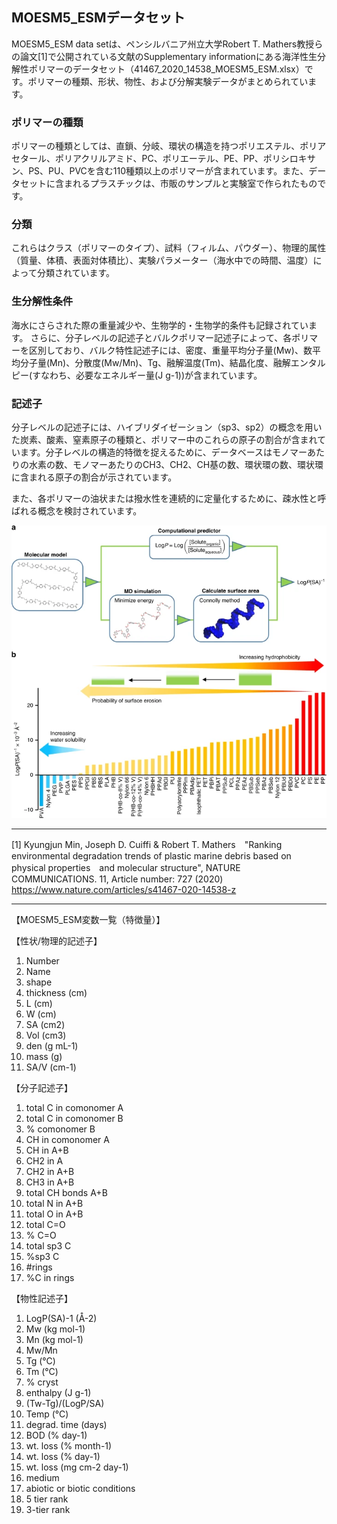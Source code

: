 ## MOESM5_ESMデータセット
MOESM5_ESM data setは、ペンシルバニア州立大学Robert T. Mathers教授らの論文[1]で公開されている文献のSupplementary informationにある海洋性生分解性ポリマーのデータセット（41467_2020_14538_MOESM5_ESM.xlsx）です。ポリマーの種類、形状、物性、および分解実験データがまとめられています。

### ポリマーの種類
ポリマーの種類としては、直鎖、分岐、環状の構造を持つポリエステル、ポリアセタール、ポリアクリルアミド、PC、ポリエーテル、PE、PP、ポリシロキサン、PS、PU、PVCを含む110種類以上のポリマーが含まれています。また、データセットに含まれるプラスチックは、市販のサンプルと実験室で作られたものです。

### 分類
これらはクラス（ポリマーのタイプ）、試料（フィルム、パウダー）、物理的属性（質量、体積、表面対体積比）、実験パラメーター（海水中での時間、温度）によって分類されています。

### 生分解性条件
海水にさらされた際の重量減少や、生物学的・生物学的条件も記録されています。
さらに、分子レベルの記述子とバルクポリマー記述子によって、各ポリマーを区別しており、バルク特性記述子には、密度、重量平均分子量(Mw)、数平均分子量(Mn)、分散度(Mw/Mn)、Tg、融解温度(Tm)、結晶化度、融解エンタルピー(すなわち、必要なエネルギー量(J g-1))が含まれています。

### 記述子
分子レベルの記述子には、ハイブリダイゼーション（sp3、sp2）の概念を用いた炭素、酸素、窒素原子の種類と、ポリマー中のこれらの原子の割合が含まれています。分子レベルの構造的特徴を捉えるために、データベースはモノマーあたりの水素の数、モノマーあたりのCH3、CH2、CH基の数、環状環の数、環状環に含まれる原子の割合が示されています。

また、各ポリマーの油状または撥水性を連続的に定量化するために、疎水性と呼ばれる概念を検討されています。

![altメインイメージ](./img/image.png)

---
[1] Kyungjun Min, Joseph D. Cuiffi & Robert T. Mathers　"Ranking environmental degradation trends of plastic marine debris based on physical properties　and molecular structure", NATURE COMMUNICATIONS. 11, Article number: 727 (2020) https://www.nature.com/articles/s41467-020-14538-z

---

【MOESM5_ESM変数一覧（特徴量）】

【性状/物理的記述子】
1. Number  	
1. Name  
1. shape  
1. thickness (cm)  	
1. L (cm)  
1. W (cm)  
1. SA (cm2)  
1. Vol (cm3)  
1. den (g mL-1)  
1. mass (g)  
1. SA/V (cm-1) 

【分子記述子】
1. total C in comonomer A  
1. total C in comonomer B  
1. % comonomer B  
1. CH in comonomer A  
1. CH in A+B  
1. CH2 in A  
1. CH2 in A+B  
1. CH3 in A+B  
1. total CH bonds A+B  
1. total N in A+B  
1. total O in A+B  
1. total C=O  
1. % C=O  
1. total sp3 C  
1. %sp3 C  
1. #rings  
1. %C in rings

【物性記述子】
1. LogP(SA)-1 (Å-2)  
1. Mw (kg mol-1)  
1. Mn (kg mol-1)  
1. Mw/Mn  
1. Tg (°C)  
1. Tm (°C)  
1. % cryst  
1. enthalpy (J g-1)  
1. (Tw-Tg)/(LogP/SA)  
1. Temp (°C)  
1. degrad. time (days)  
1. BOD (% day-1)  
1. wt. loss (% month-1)  
1. wt. loss (% day-1)  
1. wt. loss (mg cm-2 day-1)  
1. medium  
1. abiotic or biotic conditions  
1. 5 tier rank  
1. 3-tier rank  
